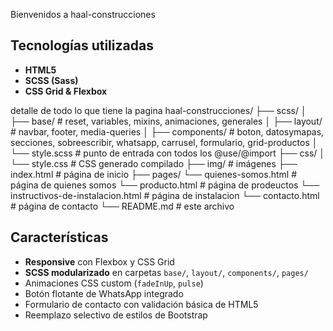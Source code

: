 Bienvenidos a haal-construcciones

## Tecnologías utilizadas

- **HTML5**  
- **SCSS (Sass)**  
- **CSS Grid & Flexbox**  

detalle de todo lo que tiene la pagina
haal-construcciones/
├── scss/
│   ├── base/                         # reset, variables, mixins, animaciones, generales
│   ├── layout/                       # navbar, footer, media-queries
│   ├── components/                   # boton, datosymapas, secciones, sobreescribir, whatsapp, carrusel, formulario, grid-productos
│   └── style.scss                    # punto de entrada con todos los @use/@import
├── css/
│   └── style.css                     # CSS generado compilado
├── img/                              # imágenes
├── index.html                        # página de inicio
├── pages/
     └── quienes-somos.html                # página de quienes somos
     └── producto.html                     # página de prodeuctos
     └── instructivos-de-instalacion.html  # página de instalacion
     └── contacto.html                     # página de contacto
└── README.md                              # este archivo


## Características

- **Responsive** con Flexbox y CSS Grid  
- **SCSS modularizado** en carpetas `base/`, `layout/`, `components/`, `pages/`  
- Animaciones CSS custom (`fadeInUp`, `pulse`)  
- Botón flotante de WhatsApp integrado  
- Formulario de contacto con validación básica de HTML5  
- Reemplazo selectivo de estilos de Bootstrap  